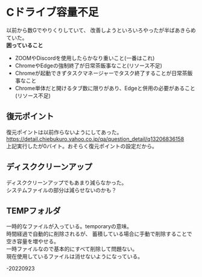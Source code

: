 # Cドライブ容量不足  
以前から数Gでやりくりしていて、
改善しようといろいろやったが半ばあきらめていた。  
**困っていること**
* ZOOMやDiscordを使用したらかなり重いこと(一番はこれ)  
* ChromeやEdgeの強制終了が日常茶飯事なこと(リソース不足)  
* Chromeが起動できずタスクマネージャーでタスク終了することが日常茶飯事なこと  
* Chrome単体だと開けるタブ数に限りがあり、Edgeと併用の必要があること(リソース不足)  

## 復元ポイント  
復元ポイントは以前作らないようにしてあった。  
https://detail.chiebukuro.yahoo.co.jp/qa/question_detail/q13206836158  
上記実行したが0バイト。おそらく復元ポイントの設定だから。

## ディスククリーンアップ  
ディスククリーンアップでもあまり減らなかった。  
システムファイルの部分は減らせないのかも？  

## TEMPフォルダ  
一時的なファイルが入っている。temporaryの意味。  
時間経過で自動的に削除されるが、
蓄積している場合に手動で削除することで空き容量を増やせる。  
一時ファイルなので基本的にすべて削除して問題ない。  
現在使用しているファイルは消せないようになっている。  

-20220923
